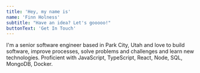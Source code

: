 ```yaml
---
title: 'Hey, my name is'
name: 'Finn Holness'
subtitle: "Have an idea? Let's gooooo!"
buttonText: 'Get In Touch'
---
```


I'm a senior software engineer based in Park City, Utah and love to build software, improve processes, solve problems and challenges and learn new technologies. Proficient with JavaScript, TypeScript, React, Node, SQL, MongoDB, Docker.
